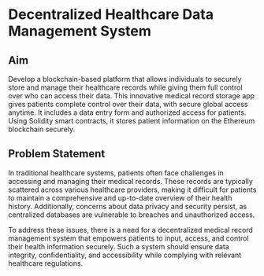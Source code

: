 # Decentralized Healthcare Data Management System

## Aim
Develop a blockchain-based platform that allows individuals to securely store and manage their healthcare records while giving them full control over who can access their data. This innovative medical record storage app gives patients complete control over their data, with secure global access anytime. It includes a data entry form and authorized access for patients. Using Solidity smart contracts, it stores patient information on the Ethereum blockchain securely.

## Problem Statement
In traditional healthcare systems, patients often face challenges in accessing and managing their medical records. These records are typically scattered across various healthcare providers, making it difficult for patients to maintain a comprehensive and up-to-date overview of their health history. Additionally, concerns about data privacy and security persist, as centralized databases are vulnerable to breaches and unauthorized access.

To address these issues, there is a need for a decentralized medical record management system that empowers patients to input, access, and control their health information securely. Such a system should ensure data integrity, confidentiality, and accessibility while complying with relevant healthcare regulations.
